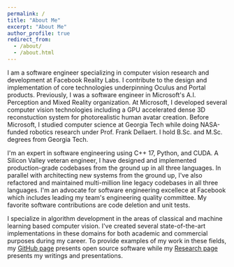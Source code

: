 ```yaml
---
permalink: /
title: "About Me"
excerpt: "About Me"
author_profile: true
redirect_from: 
  - /about/
  - /about.html
---
```

I am a software engineer specializing in computer vision research and development at Facebook Reality Labs. I contribute to the design and implementation of core technologies underpinning Oculus and Portal products. Previously, I was a software engineer in Microsoft's A.I. Perception and Mixed Reality organization. At Microsoft, I developed several computer vision technologies including a GPU accelerated dense 3D reconstuction system for photorealistic human avatar creation. Before Microsoft, I studied computer science at Georgia Tech while doing NASA-funded robotics research under Prof. Frank Dellaert. I hold B.Sc. and M.Sc. degrees from Georgia Tech.

I'm an expert in software engineering using C++ 17, Python, and CUDA. A Silicon Valley veteran engineer, I have designed and implemented production-grade codebases from the ground up in all three languages. In parallel with architecting new systems from the ground up, I've also refactored and maintained multi-million line legacy codebases in all three languages. I'm an advocate for software engineering excellece at Facebook which includes leading my team's engineering quality committee. My favorite software contributions are code deletion and unit tests.

I specialize in algorithm development in the areas of classical and machine learning based computer vision. I've created several state-of-the-art implementations in these domains for both academic and commercial purposes during my career. To provide examples of my work in these fields, my [GitHub page](https://github.com/alexhagiopol) presents open source software while my [Research page](https://alexhagiopol.github.io/research/) presents my writings and presentations.
